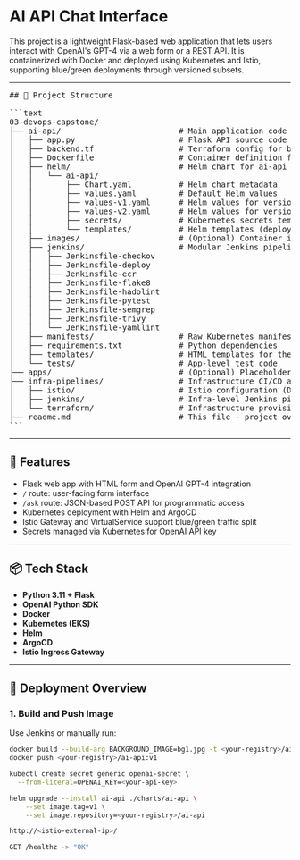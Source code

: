 # AI API Chat Interface

This project is a lightweight Flask-based web application that lets users interact with OpenAI's GPT-4 via a web form or a REST API. It is containerized with Docker and deployed using Kubernetes and Istio, supporting blue/green deployments through versioned subsets.

---

<pre>
## 📁 Project Structure

```text
03-devops-capstone/
├── ai-api/                         # Main application code and related configs
│   ├── app.py                      # Flask API source code
│   ├── backend.tf                  # Terraform config for backend services
│   ├── Dockerfile                  # Container definition for ai-api
│   ├── helm/                       # Helm chart for ai-api deployment
│   │   └── ai-api/
│   │       ├── Chart.yaml          # Helm chart metadata
│   │       ├── values.yaml         # Default Helm values
│   │       ├── values-v1.yaml      # Helm values for version 1
│   │       ├── values-v2.yaml      # Helm values for version 2
│   │       ├── secrets/            # Kubernetes secrets templates
│   │       └── templates/          # Helm templates (deployment, service, gateway, etc.)
│   ├── images/                     # (Optional) Container images or related assets
│   ├── jenkins/                    # Modular Jenkins pipelines for code quality and security
│   │   ├── Jenkinsfile-checkov
│   │   ├── Jenkinsfile-deploy
│   │   ├── Jenkinsfile-ecr
│   │   ├── Jenkinsfile-flake8
│   │   ├── Jenkinsfile-hadolint
│   │   ├── Jenkinsfile-pytest
│   │   ├── Jenkinsfile-semgrep
│   │   ├── Jenkinsfile-trivy
│   │   └── Jenkinsfile-yamllint
│   ├── manifests/                  # Raw Kubernetes manifests (non-Helm)
│   ├── requirements.txt            # Python dependencies
│   ├── templates/                  # HTML templates for the app
│   └── tests/                      # App-level test code
├── apps/                           # (Optional) Placeholder or future apps directory
├── infra-pipelines/                # Infrastructure CI/CD and deployment logic
│   ├── istio/                      # Istio configuration (DestinationRule, VirtualService)
│   ├── jenkins/                    # Infra-level Jenkins pipelines (ArgoCD, Istio, destroy, etc.)
│   └── terraform/                  # Infrastructure provisioning with Terraform
├── readme.md                       # This file - project overview, usage, and instructions
```
</pre>


---

## 🧠 Features

- Flask web app with HTML form and OpenAI GPT-4 integration
- `/` route: user-facing form interface
- `/ask` route: JSON-based POST API for programmatic access
- Kubernetes deployment with Helm and ArgoCD
- Istio Gateway and VirtualService support blue/green traffic split
- Secrets managed via Kubernetes for OpenAI API key

---

## 📦 Tech Stack

- **Python 3.11 + Flask**
- **OpenAI Python SDK**
- **Docker**
- **Kubernetes (EKS)**
- **Helm**
- **ArgoCD**
- **Istio Ingress Gateway**

---

## 🚀 Deployment Overview

### 1. Build and Push Image

Use Jenkins or manually run:

```bash
docker build --build-arg BACKGROUND_IMAGE=bg1.jpg -t <your-registry>/ai-api:v1 .
docker push <your-registry>/ai-api:v1

kubectl create secret generic openai-secret \
  --from-literal=OPENAI_KEY=<your-api-key>

helm upgrade --install ai-api ./charts/ai-api \
    --set image.tag=v1 \
    --set image.repository=<your-registry>/ai-api

http://<istio-external-ip>/

GET /healthz -> "OK"
